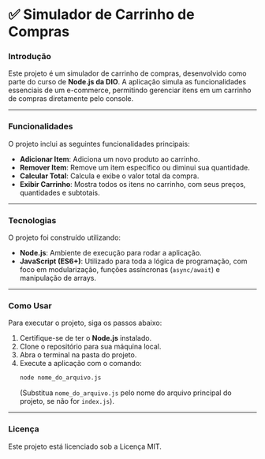 # ✅ Simulador de Carrinho de Compras

### **Introdução**

Este projeto é um simulador de carrinho de compras, desenvolvido como parte do curso de **Node.js da DIO**. A aplicação simula as funcionalidades essenciais de um e-commerce, permitindo gerenciar itens em um carrinho de compras diretamente pelo console.

---

### **Funcionalidades**

O projeto inclui as seguintes funcionalidades principais:

- **Adicionar Item**: Adiciona um novo produto ao carrinho.
- **Remover Item**: Remove um item específico ou diminui sua quantidade.
- **Calcular Total**: Calcula e exibe o valor total da compra.
- **Exibir Carrinho**: Mostra todos os itens no carrinho, com seus preços, quantidades e subtotais.

---

### **Tecnologias**

O projeto foi construído utilizando:

- **Node.js**: Ambiente de execução para rodar a aplicação.
- **JavaScript (ES6+)**: Utilizado para toda a lógica de programação, com foco em modularização, funções assíncronas (`async/await`) e manipulação de arrays.

---

### **Como Usar**

Para executar o projeto, siga os passos abaixo:

1.  Certifique-se de ter o **Node.js** instalado.
2.  Clone o repositório para sua máquina local.
3.  Abra o terminal na pasta do projeto.
4.  Execute a aplicação com o comando:
    ```bash
    node nome_do_arquivo.js
    ```
    (Substitua `nome_do_arquivo.js` pelo nome do arquivo principal do projeto, se não for `index.js`).

---

### **Licença**

Este projeto está licenciado sob a Licença MIT.
